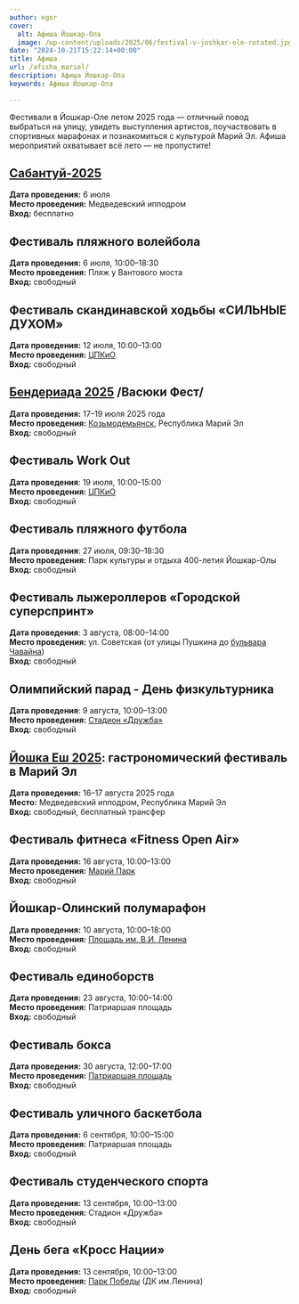 ```yaml
---
author: egor
cover:
  alt: Афиша Йошкар-Ола
  image: /wp-content/uploads/2025/06/festival-v-joshkar-ole-rotated.jpg
date: "2024-10-21T15:22:14+00:00"
title: Афиша
url: /afisha_mariel/
description: Афиша Йошкар-Ола
keywords: Афиша Йошкар-Ола

---
```

Фестивали в Йошкар-Оле летом 2025 года — отличный повод выбраться на улицу, увидеть выступления артистов, поучаствовать в спортивных марафонах и познакомиться с культурой Марий Эл. Афиша мероприятий охватывает всё лето — не пропустите!

## [Сабантуй-2025](/sabantuy-2025/)

**Дата проведения:** 6 июля  
**Место проведения:** Медведевский ипподром  
**Вход:** бесплатно

## Фестиваль пляжного волейбола

**Дата проведения:** 6 июля, 10:00–18:30  
**Место проведения:** Пляж у Вантового моста  
**Вход:** свободный

## Фестиваль скандинавской ходьбы «СИЛЬНЫЕ ДУХОМ»

**Дата проведения:** 12 июля, 10:00–13:00  
**Место проведения:** [ЦПКиО](/arka/)  
**Вход:** свободный

## [Бендериада 2025](/vasyuki-fest/) /Васюки Фест/

 **Дата проведения:** 17–19 июля 2025 года  
**Место проведения:** [Козьмодемьянск](/kozmodemyansk/), Республика Марий Эл  
**Вход:** свободный

## Фестиваль Work Out

**Дата проведения**: 19 июля, 10:00–15:00  
**Место проведения:** [ЦПКиО](/lenin-v-parke/)  
**Вход:** свободный

## Фестиваль пляжного футбола

**Дата проведения**: 27 июля, 09:30–18:30  
**Место проведения:** Парк культуры и отдыха 400-летия Йошкар-Олы  
**Вход:** свободный

## Фестиваль лыжероллеров «Городской суперспринт»

**Дата проведения**: 3 августа, 08:00–14:00  
**Место проведения:** ул. Советская (от улицы Пушкина до [бульвара Чавайна](/chavajna/))  
**Вход:** свободный

## Олимпийский парад \- День физкультурника

**Дата проведения**: 9 августа, 10:00–13:00  
**Место проведения:** [Стадион «Дружба»](/stadion-druzhba/)  
**Вход:** свободный

## [Йошка Еш 2025](/joshka-esh/): гастрономический фестиваль в Марий Эл

**Дата проведения:** 16–17 августа 2025 года  
**Место:** Медведевский ипподром, Республика Марий Эл  
**Вход:** свободный, бесплатный трансфер

## Фестиваль фитнеса «Fitness Open Air»

**Дата проведения:** 16 августа, 10:00–13:00  
**Место проведения:** [Марий Парк](/mari-park/)  
**Вход:** свободный

## Йошкар-Олинский полумарафон

**Дата проведения:** 10 августа, 10:00–18:00  
**Место проведения:** [Площадь им. В.И. Ленина](/pamyatnik-leninu/)  
**Вход:** свободный

## Фестиваль единоборств

**Дата проведения:** 23 августа, 10:00–14:00  
**Место проведения:** Патриаршая площадь  
**Вход:** свободный

## Фестиваль бокса

**Дата проведения:** 30 августа, 12:00–17:00  
**Место проведения:** [Патриаршая площадь](/pamyatnik-patriarhu/)  
**Вход:** свободный

## Фестиваль уличного баскетбола

**Дата проведения:** 6 сентября, 10:00–15:00  
**Место проведения:** Патриаршая площадь  
**Вход:** свободный

## Фестиваль студенческого спорта

**Дата проведения:** 13 сентября, 10:00–13:00  
**Место проведения:** Стадион «Дружба»  
**Вход:** свободный

## День бега «Кросс Нации»

**Дата проведения:** 13 сентября, 10:00–13:00  
**Место проведения:** [Парк Победы](/park-pobedy/) (ДК им.Ленина)  
**Вход:** свободный
